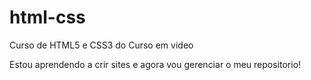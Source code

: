 # html-css
 Curso de HTML5 e CSS3 do Curso em video

Estou aprendendo a crir sites e agora vou gerenciar o meu repositorio!